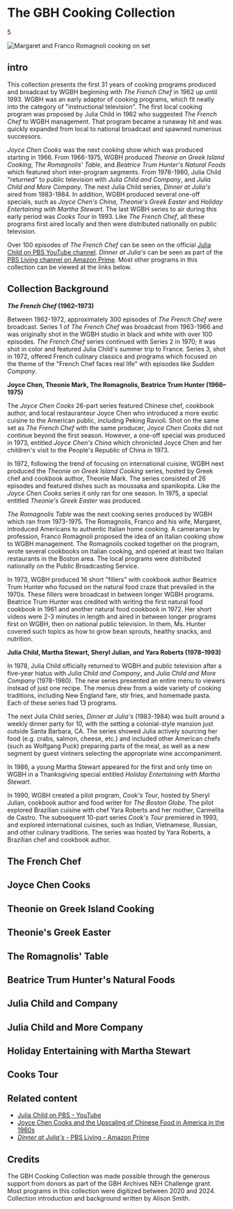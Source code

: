 # The GBH Cooking Collection

5

![](https://s3.amazonaws.com/openvault.wgbh.org/special_collections/cooking/cooking_romagnolis.jpg "Margaret and Franco Romagnoli cooking on set")

## intro

This collection presents the first 31 years of cooking programs produced and broadcast by WGBH beginning with _The French Chef_ in 1962 up until 1993. WGBH was an early adaptor of cooking programs, which fit neatly into the category of "instructional television". The first local cooking program was proposed by Julia Child in 1962 who suggested _The French Chef_ to WGBH management. That program became a runaway hit and was quickly expanded from local to national broadcast and spawned numerous successors. 

_Joyce Chen Cooks_ was the next cooking show which was produced starting in 1966. From 1966-1975, WGBH produced _Theonie on Greek Island Cooking_, _The Romagnolis' Table_, and _Beatrice Trum Hunter's Natural Foods_ which featured short inter-program segments. From 1978-1980, Julia Child "returned" to public television with _Julia Child and Company_, and _Julia Child and More Company_. The next Julia Child series, _Dinner at Julia's_ aired from 1983-1984. In addition, WGBH produced several one-off specials, such as _Joyce Chen's China_, _Theonie's Greek Easter_ and _Holiday Entertaining with Martha Stewart_. The last WGBH series to air during this early period was _Cooks Tour_ in 1993. Like _The French Chef_, all these programs first aired locally and then were distributed nationally on public television. 

Over 100 episodes of _The French Chef_ can be seen on the official [Julia Child on PBS YouTube channel](https://www.youtube.com/c/JuliaChildonPBS). _Dinner at Julia's_ can be seen as part of the [PBS Living channel on Amazon Prime](https://www.amazon.com/Dinner-at-Julias-Season-1/dp/B0D1VW7JTK). Most other programs in this collection can be viewed at the links below.

## Collection Background

**_The French Chef_ (1962–1973)**

Between 1962-1972, approximately 300 episodes of _The French Chef_ were broadcast. 
Series 1 of _The French Chef_ was broadcast from 1963-1966 and was originally shot in the WGBH studio in black and white with over 100 episodes. _The French Chef_ series continued with Series 2 in 1970; it was shot in color and featured Julia Child's summer trip to France. Series 3, shot in 1972, offered French culinary classics and programs which focused on the theme of the "French Chef faces real life" with episodes like _Sudden Company_. 

**Joyce Chen, Theonie Mark, The Romagnolis, Beatrice Trum Hunter (1966–1975)**

The _Joyce Chen Cooks_ 26-part series featured Chinese chef, cookbook author, and local restauranteur Joyce Chen who introduced a more exotic cuisine to the American public, including Peking Ravioli. Shot on the same set as _The French Chef_ with the same producer, _Joyce Chen Cooks_ did not continue beyond the first season. However, a one-off special was produced in 1973, entitled _Joyce Chen's China_ which chronicled Joyce Chen and her children's visit to the People's Republic of China in 1973.

In 1972, following the trend of focusing on international cuisine, WGBH next produced the _Theonie on Greek Island Cooking_ series, hosted by Greek chef and cookbook author, Theonie Mark. The series consisted of 26 episodes and featured dishes such as moussaka and spanikopita. Like the _Joyce Chen Cooks_ series it only ran for one season. In 1975, a special entitled _Theonie's Greek Easter_ was produced. 

_The Romagnolis Table_ was the next cooking series produced by WGBH which ran from 1973-1975. The Romagnolis, Franco and his wife, Margaret, introduced Americans to authentic Italian home cooking. A cameraman by profession, Franco Romagnoli proposed the idea of an Italian cooking show to WGBH management. The Romagnolis cooked together on the program, wrote several cookbooks on Italian cooking, and opened at least two Italian restaurants in the Boston area. The local programs were distributed nationally on the Public Broadcasting Service.

In 1973, WGBH produced 16 short "fillers" with cookbook author Beatrice Trum Hunter who focused on the natural food craze that prevailed in the 1970s. These fillers were broadcast in between longer WGBH programs. Beatrice Trum Hunter was credited with writing the first natural food cookbook in 1961 and another natural food cookbook in 1972. Her short videos were 2-3 minutes in length and aired in between longer programs first on WGBH, then on national public television. In them, Ms. Hunter covered such topics as how to grow bean sprouts, healthy snacks, and nutrition. 

**Julia Child, Martha Stewart, Sheryl Julian, and Yara Roberts (1978–1993)**

In 1978, Julia Child officially returned to WGBH and public television after a five-year hiatus with _Julia Child and Company_, and _Julia Child and More Company_ (1978-1980). The new series presented an entire menu to viewers instead of just one recipe. The menus drew from a wide variety of cooking traditions, including New England fare, stir fries, and homemade pasta. Each of these series had 13 programs. 

The next Julia Child series, _Dinner at Julia's_ (1983-1984) was built around a weekly dinner party for 10, with the setting a colonial-style mansion just outside Santa Barbara, CA. The series showed Julia actively sourcing her food (e.g. crabs, salmon, cheese, etc.) and included other American chefs (such as Wolfgang Puck) preparing parts of the meal, as well as a new segment by guest vintners selecting the appropriate wine accompaniment. 

In 1986, a young Martha Stewart appeared for the first and only time on WGBH in a Thanksgiving special entitled _Holiday Entertaining with Martha Stewart_. 

In 1990, WGBH created a pilot program, _Cook's Tour_, hosted by Sheryl Julian, cookbook author and food writer for _The Boston Globe_. The pilot explored Brazilian cuisine with chef Yara Roberts and her mother, Carmelita de Castro. The subsequent 10-part series _Cook's Tour_ premiered in 1993, and explored international cuisines, such as Indian, Vietnamese, Russian, and other culinary traditions. The series was hosted by Yara Roberts, a Brazilian chef and cookbook author.

## The French Chef

[](http://localhost:3000/catalog?f[scholar_exhibits][]=julia_child)

## Joyce Chen Cooks

[](http://localhost:3000/catalog?f[scholar_exhibits][]=art_of_asian_cooking)

## Theonie on Greek Island Cooking

[](http://localhost:3000/catalog?f[special_collection_tags][]=cooking-theonie)

## Theonie's Greek Easter

[](http://localhost:3000/catalog?f[special_collection_tags][]=cooking-theonie-easter)

## The Romagnolis' Table

[](http://localhost:3000/catalog?f[special_collection_tags][]=cooking-romagnolis)

## Beatrice Trum Hunter's Natural Foods

[](http://localhost:3000/catalog?f[special_collection_tags][]=cooking-beatrice)

## Julia Child and Company

[](http://localhost:3000/catalog?f[special_collection_tags][]=cooking-julia-co)

## Julia Child and More Company

[](http://localhost:3000/catalog?f[special_collection_tags][]=cooking-julia-more)

## Holiday Entertaining with Martha Stewart

[](http://localhost:3000/catalog?f[special_collection_tags][]=cooking-martha)

## Cooks Tour

[](http://localhost:3000/catalog?f[special_collection_tags][]=cooking-cooks-tour)


## Related content

- [Julia Child on PBS - YouTube](https://www.youtube.com/c/JuliaChildonPBS)
- [Joyce Chen Cooks and the Upscaling of Chinese Food in America in the 1960s](https://openvault.wgbh.org/exhibits/art_of_asian_cooking/article)
- [_Dinner at Julia's_ - PBS Living - Amazon Prime](https://www.amazon.com/Dinner-at-Julias-Season-1/dp/B0D1VW7JTK)


## Credits

The GBH Cooking Collection was made possible through the generous support from donors as part of the GBH Archives NEH Challenge grant. Most programs in this collection were digitized between 2020 and 2024. Collection introduction and background written by Alison Smith.
